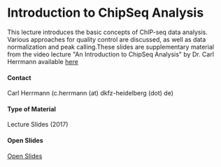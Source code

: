 # Introduction to ChipSeq Analysis
This lecture introduces the basic concepts of ChIP-seq data analysis. Various approaches for quality control are discussed, as well as data normalization and peak calling.These slides are supplementary material from the video lecture "An Introduction to ChipSeq Analysis" by Dr. Carl Herrmann available [here](online-material/105-an-introduction-to-chip-seq-analysis)

#### Contact
Carl Herrmann (c.herrmann (at) dkfz-heidelberg (dot) de)

#### Type of Material
Lecture Slides (2017)

#### Open Slides
[Open Slides](images/Online_Training/Herrmann_ChipSeq_2017.pdf)

